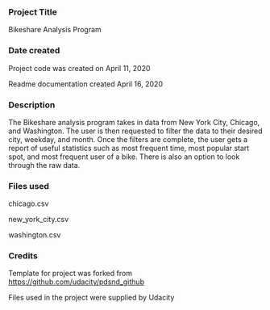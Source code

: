### Project Title
Bikeshare Analysis Program

### Date created
Project code was created on April 11, 2020

Readme documentation created April 16, 2020

### Description
The Bikeshare analysis program takes in data from New York City, Chicago, and Washington. The user is then requested to filter the data to their desired city, weekday, and month. Once the filters are complete, the user gets a report of useful statistics such as most frequent time, most popular start spot, and most frequent user of a bike. There is also an option to look through the raw data.

### Files used
chicago.csv

new_york_city.csv

washington.csv

### Credits
Template for project was forked from https://github.com/udacity/pdsnd_github

Files used in the project were supplied by Udacity
